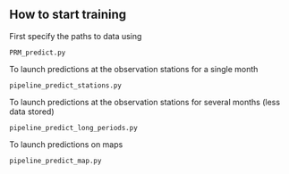## How to start training

First specify the paths to data using 

```
PRM_predict.py
```

To launch predictions at the observation stations for a single month

```
pipeline_predict_stations.py
```

To launch predictions at the observation stations for several months (less data stored)

```
pipeline_predict_long_periods.py
```

To launch predictions on maps

```
pipeline_predict_map.py
```

